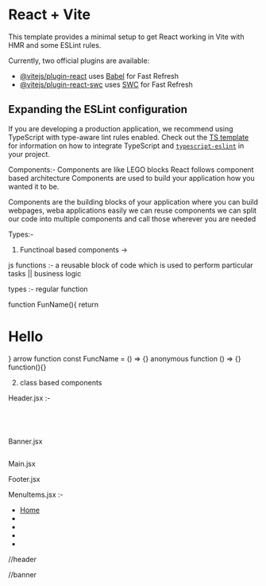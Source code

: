 # React + Vite

This template provides a minimal setup to get React working in Vite with HMR and some ESLint rules.

Currently, two official plugins are available:

- [@vitejs/plugin-react](https://github.com/vitejs/vite-plugin-react/blob/main/packages/plugin-react) uses [Babel](https://babeljs.io/) for Fast Refresh
- [@vitejs/plugin-react-swc](https://github.com/vitejs/vite-plugin-react/blob/main/packages/plugin-react-swc) uses [SWC](https://swc.rs/) for Fast Refresh

## Expanding the ESLint configuration

If you are developing a production application, we recommend using TypeScript with type-aware lint rules enabled. Check out the [TS template](https://github.com/vitejs/vite/tree/main/packages/create-vite/template-react-ts) for information on how to integrate TypeScript and [`typescript-eslint`](https://typescript-eslint.io) in your project.


Components:- Components  are like LEGO blocks
React follows component based architecture
Components are used to build your application how you wanted it to be.

Components are the building blocks of your application where you can build webpages, weba applications easily
we can reuse components
we can split our code into multiple components and call those wherever you are needed

Types:- 
1. Functinoal based components -> 

js functions :- a reusable block of code which is used to perform particular tasks || business logic

types :- 
regular function 

function FunName(){
    return <h1>Hello</h1>
}
arrow function
const FuncName = () => {}
anonymous function
() => {}
function(){}


2. class based components



Header.jsx :- 

<header>
<div>
<img />
</div>
<nav>
<MenuItems />
</nav>
</header>

Banner.jsx
<section>
<img />
<MenuItems />
</section>

Main.jsx
<main>
<cards>
<card>
<card>
<card>
<card>
<card>
<card>
</cards>
</main>

Footer.jsx
<footer>
<MenuItems />
</footer>


MenuItems.jsx :- 

<ul>
<li><a href= "/home">Home</a></li>
<li><a></a></li>
<li><a></a></li>
<li><a></a></li>
<li><a></a></li>
</ul>
<div class = "container">
//header

//banner



</div>